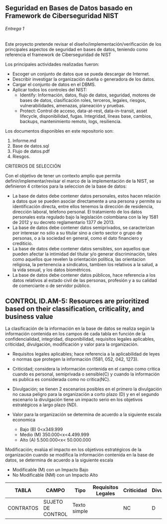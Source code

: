 ## Seguridad en Bases de Datos basado en Framework de Ciberseguridad NIST ## 
###### Entrega 1 ######
Este proyecto pretende revisar el diseño/implementación/verificación de los principales aspectos de seguridad en bases de datos, teniendo como referencia el framework de Ciberseguridad de NIST  

Los principales actividades realizadas fueron:  
* Escoger un conjunto de datos que se pueda descargar de Internet.
* Describir investigar la organización dueña o generadora de los datos.
* Cargar el conjunto de datos en el DBMS.
* Aplicar todos los controles del NIST:  
   * Identify:
Información, datos, flujo de datos, seguridad, motores de bases de datos, clasificación
roles, terceros, legales, riesgos, vulnerabilidades, amenazas, planeación y pruebas. 
   * Protect:
Control de acceso, data-at-rest, data-in-transit, asset lifecycle, disponibilidad, fugas.
Integridad, líneas base, cambios, backups, mantenimiento remoto, logs, resiliencia.  

Los documentos disponibles en este repositorio son:  
1. Informe.md
2. Base de datos.sql
3. Flujo de datos.pdf
4. Riesgos.

CRITERIOS DE SELECCIÓN 

Con el objetivo de tener un contexto amplio que permita definir/implementar/revisar el marco de la implementación de la NIST, se definieron 4 criterios para la seleccion de la base de datos:

* La base de datos debe contener datos personales, estos hacen  relación a datos que se pueden asociar directamente a una persona y permite su identificación directa, entre ellos tenemos la dirección de residencia, dirección laboral, telefono personal. El tratamiento de los datos personales esta regulado bajo la legislación colombiana con la ley 1581 de 2012 y su decreto reglamentario 1377 de 2013. 
* La base de datos debe contener datos semiprivados, se caracterizan por interesar no sólo a su titular sino a cierto sector o grupo de personas, o a la sociedad en general, como el dato financiero y crediticio.
* La base de datos debe contener datos sensibles, son aquellos que pueden afectar la intimidad del titular y/o generar discriminación,  tales como aquellos que revelen la orientación política, las orientacion religiosa, la pertenencia a sindicatos, tambien los relativos a la salud, a la vida sexual, y los datos biométricos.
* La base de datos debe contener datos públicos, hace referencia a los datos relativos al estado civil de las personas, profesión y a su calidad de comerciante o de servidor público.

## CONTROL ID.AM-5: Resources are prioritized based on their classification, criticality, and business value

La clasificación de la información en la base de datos se realiza según la información contenida en los campos de cada tabla en función de la confidencialidad, integridad, disponibilidad, requisitos legales aplicables, criticidad, divulgación, modificación	y valor para la organización. 

* Requisitos legales aplicables; hace referencia a la aplicabilidad de leyes o normas que protegen la información (1581, 052, 042, 1273).

* Criticidad; considera la información contenida en el campo como critica cuando es personal, semiprivada o sensible(C) y cuando la información es publica es considerada como no critica(NC). 

* Divulgación; se tienen 2 escenarios posibles en el primero la divulgación no causa peligro para la organización a corto plazo (D) y en el segundo escenario la divulgación tiene un impacto serio en los objetivos estratégicos a largo plazo (ND).

* Valor para la organización se determina de acuerdo a la siguiente escala economica 
   * Bajo    (B)     0<x349.999
   * Medio (M)    350.000<x<4.499.999
   * Alto    (A)     5.500.000<x< 50.000.000

Modificación; evalúa el impacto en los objetivos estratégicos de la organización cuando se modifica la información contenida en la base de datos, se determina de acuerdo a la siguiente escala 
   * Modificable       (M)    con un  Impacto Bajo
   * No Modificable  (NM) con un Impacto Alto
   
  |TABLA|CAMPO|Tipo|Requisitos Legales|Criticidad|Divulgacion|Modificacion|Valor|
  |-----|-----|----|------------------|----------|-----------|------------|-----|
  |CONTRATOS|SUJETO DE CONTROL|Texto simple||NC|D |M |B|

